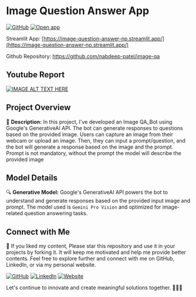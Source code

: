 # Image Question Answer App

[![GitHub](https://img.shields.io/badge/Github-Repository-blue?style=flat-square&logo=github)](https://github.com/nabdeep-patel/image-qa)
[![Open app](https://static.streamlit.io/badges/streamlit_badge_black_white.svg)](https://image-question-answer-np.streamlit.app/)

Streamlit App: [https://image-question-answer-np.streamlit.app/](https://image-question-answer-np.streamlit.app/)

Github Repository: https://github.com/nabdeep-patel/image-qa

## Youtube Report
[![IMAGE ALT TEXT HERE](https://img.youtube.com/vi/MBAd2XSiwsI/0.jpg)](https://www.youtube.com/watch?v=MBAd2XSiwsI)

## Project Overview
📝 **Description:** In this project, I've developed an Image QA_Bot using Google's GenerativeAI API. The bot can generate responses to questions based on the provided image. Users can capture an image from their webcam or upload an image. Then, they can input a prompt/question, and the bot will generate a response based on the image and the prompt.
Prompt is not mandatory, without the prompt the model will describe the provided image

## Model Details
🔍 **Generative Model:** Google's GenerativeAI API powers the bot to understand and generate responses based on the provided input image and prompt. The model used is `Gemini Pro Vision` and optimized for image-related question answering tasks.

## Connect with Me
🚀 If you liked my content, Please star this repository and use it in your projects by forking it. It will keep me motivated and help me provide better contents.
Feel free to explore further and connect with me on GitHub, LinkedIn, or via my personal website.

[![GitHub](https://img.shields.io/badge/GitHub-Profile-blue?style=flat-square&logo=github)](https://github.com/nabdeep-patel)
[![LinkedIn](https://img.shields.io/badge/LinkedIn-Profile-blue?style=flat-square&logo=linkedin)](https://www.linkedin.com/in/nabdeeppatel)
[![Website](https://img.shields.io/badge/Personal-Website-blue?style=flat-square&logo=chrome)](https://linktr.ee/nabdeeppatel/store)

Let's continue to innovate and create meaningful solutions together. 🚀🔬✨
